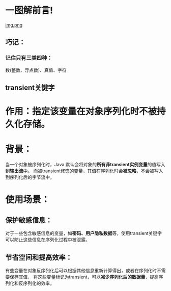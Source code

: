 # 一图解前言!
[img.png](img/基本数据类型.png)

## 巧记：
### 记住只有三类四种：
数(整数、浮点数)、真值、字符

## transient关键字
# 作用：指定该变量在对象序列化时不被持久化存储。
# 背景：
当一个对象被序列化时，Java 默认会将对象的**所有非transient实例变量**的值写入到**输出流**中。
而被transient修饰的变量，其值在序列化时会**被忽略**，不会被写入到序列化后的字节流中。

# 使用场景：
## 保护敏感信息：
对于一些包含敏感信息的变量，如**密码、用户隐私数据**等，使用transient关键字可以防止这些信息在序列化过程中被泄露。
## 节省空间和提高效率：
有些变量在对象反序列化后可以根据其他信息重新计算得出，或者在序列化时不需要保存其值，
将这些变量标记为transient，可以**减少序列化后的数据量**，提高序列化和反序列化的效率。
